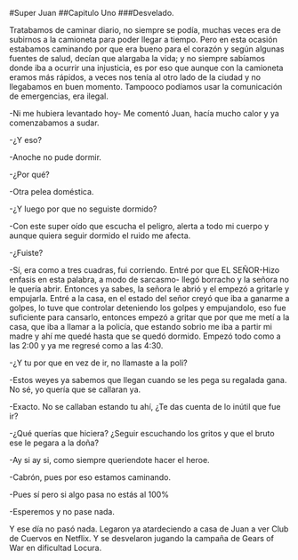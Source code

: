 #Super Juan
##Capitulo Uno
###Desvelado.

Tratabamos de caminar diario, no siempre se podía, muchas veces era de subirnos a la camioneta para poder llegar a tiempo. Pero en esta ocasión estabamos caminando por que era bueno para el corazón y según algunas fuentes de salud, decían que alargaba la vida; y no siempre sabíamos donde iba a ocurrir una injusticia, es por eso que aunque con la camioneta eramos más rápidos, a veces nos tenía al otro lado de la ciudad y no llegabamos en buen momento. Tampooco podíamos usar la comunicación de emergencias, era ilegal.


-Ni me hubiera levantado hoy- Me comentó Juan, hacía mucho calor y ya comenzabamos a sudar.

-¿Y eso?

-Anoche no pude dormir.

-¿Por qué?

-Otra pelea doméstica.

-¿Y luego por que no seguiste dormido?

-Con este super oído que escucha el peligro, alerta a todo mi cuerpo y aunque quiera seguir dormido el ruido me afecta.

-¿Fuiste?

-Sí, era como a tres cuadras, fui corriendo. Entré por que EL SEÑOR-Hizo enfasis en esta palabra, a modo de sarcasmo- llegó borracho y la señora no le quería abrir. Entonces ya sabes, la señora le abrió y el empezó a gritarle y empujarla. Entré a la casa, en el estado del señor creyó que iba a ganarme a golpes, lo tuve que controlar deteniendo los golpes y empujandolo, eso fue suficiente para cansarlo, entonces empezó a gritar que por que me metí a la casa, que iba a llamar a la policía, que estando sobrio me iba a partir mi madre y ahí me quedé hasta que se quedó dormido. Empezó todo como a las 2:00 y ya me regresé como a las 4:30.

-¿Y tu por que en vez de ir, no llamaste a la poli?

-Estos weyes ya sabemos que llegan cuando se les pega su regalada gana. No sé, yo quería que se callaran ya.

-Exacto. No se callaban estando tu ahí, ¿Te das cuenta de lo inútil que fue ir?

-¿Qué querías que hiciera? ¿Seguir escuchando los gritos y que el bruto ese le pegara a la doña?

-Ay si ay si, como siempre queriendote hacer el heroe.

-Cabrón, pues por eso estamos caminando.

-Pues sí pero si algo pasa no estás al 100%

-Esperemos y no pase nada.


Y ese día no pasó nada. Legaron ya atardeciendo a casa de Juan a ver Club de Cuervos en Netflix. Y se desvelaron jugando la campaña de Gears of War en dificultad Locura.